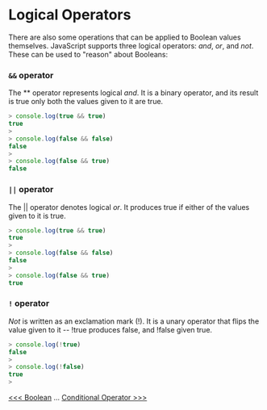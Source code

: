 # Logical Operators 

There are also some operations that can be applied to Boolean values themselves. JavaScript supports three logical operators: *and*, *or*, and *not*. These can be used to "reason" about Booleans:

### `&&` operator

The ** operator represents logical *and*. It is a binary operator, and its result is true only both the values given to it are true.

```js
> console.log(true && true)
true
>
> console.log(false && false)
false
> 
> console.log(false && true)
false
```


### `||` operator

The || operator denotes logical *or*. It produces true if either of the values given to it is true.

```js
> console.log(true && true)
true
>
> console.log(false && false)
false
> 
> console.log(false && true)
true
```

### `!` operator

*Not* is written as an exclamation mark (!). It is a unary operator that flips the value given to it -- !true produces false, and !false given true.

```js
> console.log(!true)
false
>
> console.log(!false)
true
> 
```

[<<< Boolean](104-BooleanValues.md) ... [Conditional Operator >>> ](106-ConditionOperator.md)